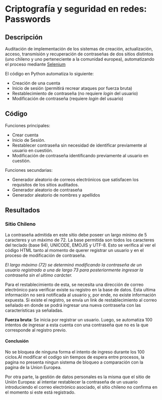 # Criptografía y seguridad en redes: Passwords

## Descripción
Auditación de implementación de los sistemas de creación, actualización, acceso, transmisión y recuperación de contraseñas de dos sitios distintos (uno chileno y uno perteneciente a la comunidad europea), automatizando el proceso mediante [Selenium](https://www.selenium.dev/documentation/webdriver/)

El código en Python automatiza lo siguiente:

* Creación de una cuenta
* Inicio de sesión (permitirá recrear ataques por fuerza bruta)
* Restablecimiento de contraseña (no requiere *login* del usuario)
* Modificación de contraseña (requiere *login* del usuario)

## Código

Funciones principales:

* Crear cuenta
* Inicio de Sesión.
* Restablecer contraseña sin necesidad de identificar previamente al usuario en cuestión.
* Modificación de contraseña identificando previamente al usuario en cuestión.

Funciones secundarias:

* Generador aleatorio de correos electrónicos que satisfacen los requisitos de los sitios auditados.
* Generador aleatorio de contraseña
* Generador aleatorio de nombres y apellidos

## Resultados
### Sitio Chileno

La contraseña admitida en este sitio debe poseer un largo mínimo de 5 caracteres y un máximo de 72. La base permitida son todos los caracteres del teclado (base 94), UNICODE, EMOJIS y UTF-8. Esto se verifica al ver el código HTML tanto al momento de querer registrar un usuario y en el proceso de modificación de contraseña.

_El largo máximo (72) se determinó modificando la contraseña de un usuario registrado a una de largo 73 para posteriormente ingresar la contraseña sin el ultimo carácter._

Para el restablecimiento de esta, se necesita una dirección de correo electrónico para verificar existe su registro en la base de datos. Esta ultima información no será notificada al usuario y, por ende, no existe información expuesta. Si existe el registro, se envía un link de restablecimiento al correo señalado en donde se podrá ingresar una nueva contraseña con las características ya señaladas.

**Fuerza bruta**: Se inicia por registrar un usuario. Luego, se automatiza 100 intentos de ingresar a esta cuenta con una contraseña que no es la que corresponde al registro previo.

#### Conclusión
No se bloquea de ninguna forma el intento de ingreso durante los 100 ciclos.Al modificar el codigo sin tiempos de espera entre procesos, la pagina no presenta ningun sistema de bloqueo a comparación con la pagina de la Union Europea. 

Por otra parte, la gestión de datos personales es la misma que el sitio de Unión Europea: al intentar restablecer la contraseña de un usuario introduciendo el correo electrónico asociado, el sitio chileno no confirma en el momento si este está registrado.
